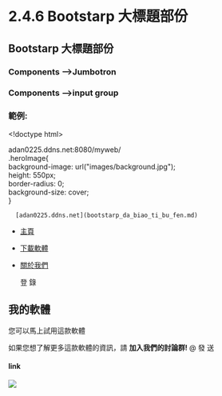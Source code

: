 # 2.4.6 Bootstarp 大標題部份

## Bootstarp 大標題部份

### Components --&gt;Jumbotron

### Components --&gt;input group

### 範例:

&lt;!doctype html&gt;

adan0225.ddns.net:8080/myweb/  
     .heroImage{  
       background-image: url\("images/background.jpg"\);  
       height: 550px;  
       border-radius: 0;  
       background-size: cover;  
     }  
  
  
      [adan0225.ddns.net](bootstarp_da_biao_ti_bu_fen.md)

*  [主頁](bootstarp_da_biao_ti_bu_fen.md)
*  [下載軟體](bootstarp_da_biao_ti_bu_fen.md)
*  [關於我們](bootstarp_da_biao_ti_bu_fen.md)

   登 錄

## 我的軟體

您可以馬上試用這款軟體

如果您想了解更多這款軟體的資訊，請 **加入我們的討論群!** @  發 送

#### link

![](http://i.imgur.com/XotM1xQ.png)

